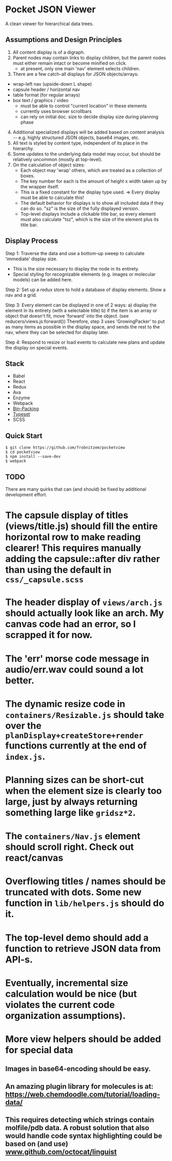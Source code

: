 # Pocket JSON Viewer

A clean viewer for hierarchical data trees.

Assumptions and Design Principles
---------------------------------

1. All content display is of a digraph.
2. Parent nodes may contain links to display children,
   but the parent nodes must either remain intact
   or become minified on click.
   - at present, only one main 'nav' element selects
     children.
3. There are a few catch-all displays for JSON objects/arrays:
  - wrap-left nav (upside-down L shape)
  - capsule header / horizontal nav
  - table format (for regular arrays)
  - box text / graphics / video
    - must be able to control "current location" in these elements
    - currently uses browser scrollbars
    - can rely on initial doc. size to decide display size
      during planning phase
4. Additional specialized displays will be added based on content
   analysis -- e.g. highly structured JSON objects, base64 images, etc.
5. All text is styled by content type, independent of its place
   in the hierarchy.
6. Some updates to the underlying data model may occur,
   but should be relatively uncommon (mostly at top-level).
7. On the calculation of object sizes:
   - Each object may 'wrap' others, which are treated
     as a collection of boxes.
   - The key number for each is the amount of height x width
     taken up by the wrapper itself.
   - This is a fixed constant for the display type used.
     => Every display must be able to calculate this!
   - The default behavior for displays is to show
     all included data if they can do so.
     "sz" is the size of the fully displayed version.
   - Top-level displays include a clickable title bar,
     so every element must also calculate "tsz",
     which is the size of the element plus its title bar.

Display Process
-------------------

Step 1: Traverse the data and use a bottom-up
        sweep to calculate 'immediate' display size.
  - This is the size necessary to display the node
    in its entirety.
  - Special styling for recognizable elements (e.g.
    images or molecular models) can be added here.

Step 2: Set up a redux store to hold a database
        of display elements.  Show a nav and a grid.

Step 3: Every element can be displayed in one of 2 ways:
  a) display the element in its entirety (with a selectable title)
  b) if the item is an array or object that doesn't fit,
     move 'forward' into the object. (see reducers/views.js:forward())
  Therefore, step 3 uses 'GrowingPacker' to put as many
  items as possible in the display space, and sends the rest to the nav,
  where they can be selected for display later.

Step 4: Respond to resize or load events to calculate new plans
        and update the display on special events.


Stack
-----

- Babel
- React
- Redux
- Ava
- Enzyme
- Webpack
- [Bin-Packing](https://github.com/jakesgordon/bin-packing)
- [Typeset](https://github.com/bramstein/typeset)
- SCSS


Quick Start
-----------

```shell
$ git clone https://github.com/frobnitzem/pocketview
$ cd pocketview
$ npm install --save-dev
$ webpack
```


TODO
----

There are many quirks that can (and should) be fixed by
additional development effort.

# The capsule display of titles (views/title.js) should fill the entire horizontal row to make reading clearer!  This requires manually adding the capsule::after div rather than using the default in `css/_capsule.scss`
# The header display of `views/arch.js` should actually look like an arch.  My canvas code had an error, so I scrapped it for now.
# The 'err' morse code message in audio/err.wav could sound a lot better.
# The dynamic resize code in `containers/Resizable.js` should take over the `planDisplay+createStore+render` functions currently at the end of `index.js`.
# Planning sizes can be short-cut when the element size is clearly too large, just by always returning something large like `gridsz*2`.
# The `containers/Nav.js` element should scroll right.  Check out react/canvas
# Overflowing titles / names should be truncated with dots. Some new function in `lib/helpers.js` should do it.
# The top-level demo should add a function to retrieve JSON data from API-s.
# Eventually, incremental size calculation would be nice (but violates the current code organization assumptions).
# More view helpers should be added for special data
## Images in base64-encoding should be easy.
## An amazing plugin library for molecules is at: https://web.chemdoodle.com/tutorial/loading-data/
## This requires detecting which strings contain molfile/pdb data.  A robust solution that also would handle code syntax highlighting could be based on (and use) www.github.com/octocat/linguist


